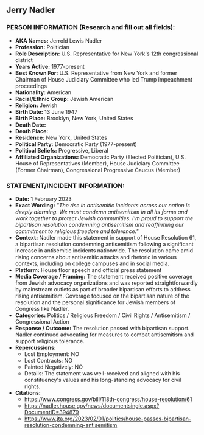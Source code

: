 ## Jerry Nadler

### PERSON INFORMATION (Research and fill out all fields):
- **AKA Names:** Jerrold Lewis Nadler
- **Profession:** Politician
- **Role Description:** U.S. Representative for New York's 12th congressional district
- **Years Active:** 1977-present
- **Best Known For:** U.S. Representative from New York and former Chairman of House Judiciary Committee who led Trump impeachment proceedings
- **Nationality:** American
- **Racial/Ethnic Group:** Jewish American
- **Religion:** Jewish
- **Birth Date:** 13 June 1947
- **Birth Place:** Brooklyn, New York, United States
- **Death Date:** 
- **Death Place:** 
- **Residence:** New York, United States
- **Political Party:** Democratic Party (1977-present)
- **Political Beliefs:** Progressive, Liberal
- **Affiliated Organizations:** Democratic Party (Elected Politician), U.S. House of Representatives (Member), House Judiciary Committee (Former Chairman), Congressional Progressive Caucus (Member)

### STATEMENT/INCIDENT INFORMATION:
- **Date:** 1 February 2023
- **Exact Wording:** *"The rise in antisemitic incidents across our nation is deeply alarming. We must condemn antisemitism in all its forms and work together to protect Jewish communities. I'm proud to support the bipartisan resolution condemning antisemitism and reaffirming our commitment to religious freedom and tolerance."*
- **Context:** Nadler made this statement in support of House Resolution 61, a bipartisan resolution condemning antisemitism following a significant increase in antisemitic incidents nationwide. The resolution came amid rising concerns about antisemitic attacks and rhetoric in various contexts, including on college campuses and in social media.
- **Platform:** House floor speech and official press statement
- **Media Coverage / Framing:** The statement received positive coverage from Jewish advocacy organizations and was reported straightforwardly by mainstream outlets as part of broader bipartisan efforts to address rising antisemitism. Coverage focused on the bipartisan nature of the resolution and the personal significance for Jewish members of Congress like Nadler.
- **Categories:** Politics / Religious Freedom / Civil Rights / Antisemitism / Congressional Action
- **Response / Outcome:** The resolution passed with bipartisan support. Nadler continued advocating for measures to combat antisemitism and support religious tolerance.
- **Repercussions:**
  - Lost Employment: NO
  - Lost Contracts: NO
  - Painted Negatively: NO
  - Details: The statement was well-received and aligned with his constituency's values and his long-standing advocacy for civil rights.
- **Citations:** 
  - https://www.congress.gov/bill/118th-congress/house-resolution/61
  - https://nadler.house.gov/news/documentsingle.aspx?DocumentID=394879
  - https://www.jta.org/2023/02/01/politics/house-passes-bipartisan-resolution-condemning-antisemitism